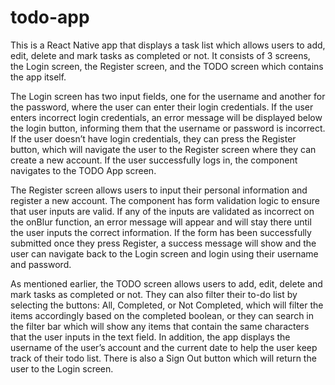 # todo-app

This is a React Native app that displays a task list which allows users to add, edit, delete and mark tasks as completed or not. It consists of 3 screens, the Login screen, the Register screen, and the TODO screen which contains the app itself. 

The Login screen has two input fields, one for the username and another for the password, where the user can enter their login credentials. If the user enters incorrect login credentials, an error message will be displayed below the login button, informing them that the username or password is incorrect. If the user doesn’t have login credentials, they can press the Register button, which will navigate the user to the Register screen where they can create a new account. If the user successfully logs in, the component navigates to the TODO App screen.

The Register screen allows users to input their personal information and register a new account. The component has form validation logic to ensure that user inputs are valid. If any of the inputs are validated as incorrect on the onBlur function, an error message will appear and will stay there until the user inputs the correct information. If the form has been successfully submitted once they press Register, a success message will show and the user can navigate back to the Login screen and login using their username and password.

As mentioned earlier, the TODO screen allows users to add, edit, delete and mark tasks as completed or not. They can also filter their to-do list by selecting the buttons: All, Completed, or Not Completed, which will filter the items accordingly based on the completed boolean, or they can search in the filter bar which will show any items that contain the same characters that the user inputs in the text field. In addition, the app displays the username of the user’s account and the current date to help the user keep track of their todo list. There is also a Sign Out button which will return the user to the Login screen.

